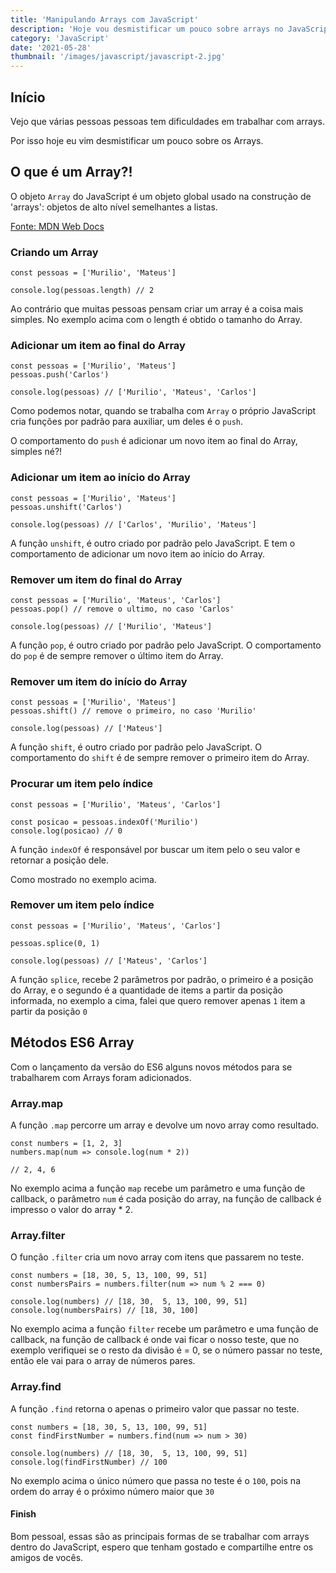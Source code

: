 ```yaml
---
title: 'Manipulando Arrays com JavaScript'
description: 'Hoje vou desmistificar um pouco sobre arrays no JavaScript'
category: 'JavaScript'
date: '2021-05-28'
thumbnail: '/images/javascript/javascript-2.jpg'
---
```


## Início
Vejo que várias pessoas pessoas tem dificuldades em trabalhar com arrays.

Por isso hoje eu vim desmistificar um pouco sobre os Arrays.


## O que é um Array?!
O objeto `Array` do JavaScript é um objeto global usado na construção de 'arrays': objetos de alto nível semelhantes a listas.

[Fonte: MDN Web Docs](https://developer.mozilla.org/pt-BR/docs/Web/JavaScript/Reference/Global_Objects/Array#sum%C3%A1rio)


### Criando um Array

```
const pessoas = ['Murilio', 'Mateus']

console.log(pessoas.length) // 2
```

Ao contrário que muitas pessoas pensam criar um array é a coisa mais simples. No exemplo acima com o length é obtido o tamanho do Array.

### Adicionar um item ao final do Array

```
const pessoas = ['Murilio', 'Mateus']
pessoas.push('Carlos')

console.log(pessoas) // ['Murilio', 'Mateus', 'Carlos']
```

Como podemos notar, quando se trabalha com `Array` o próprio JavaScript cria funções por padrão para auxiliar, um deles é o `push`.

O comportamento do `push` é adicionar um novo item ao final do Array, simples né?!


### Adicionar um item ao início do Array

```
const pessoas = ['Murilio', 'Mateus']
pessoas.unshift('Carlos')

console.log(pessoas) // ['Carlos', 'Murilio', 'Mateus']
```

A função `unshift`, é outro criado por padrão pelo JavaScript. E tem o comportamento de adicionar um novo item ao início do Array.


### Remover um item do final do Array

```
const pessoas = ['Murilio', 'Mateus', 'Carlos']
pessoas.pop() // remove o ultimo, no caso 'Carlos'

console.log(pessoas) // ['Murilio', 'Mateus']
```

A função `pop`, é outro criado por padrão pelo JavaScript. O comportamento do `pop` é de sempre remover o último item do Array.


### Remover um item do início do Array

```
const pessoas = ['Murilio', 'Mateus']
pessoas.shift() // remove o primeiro, no caso 'Murilio'

console.log(pessoas) // ['Mateus']
```

A função `shift`, é outro criado por padrão pelo JavaScript. O comportamento do `shift` é de sempre remover o primeiro item do Array.


### Procurar um item pelo índice

```
const pessoas = ['Murilio', 'Mateus', 'Carlos']

const posicao = pessoas.indexOf('Murilio')
console.log(posicao) // 0
```

A função `indexOf` é responsável por buscar um item pelo o seu valor e retornar a posição dele.

Como mostrado no exemplo acima.


### Remover um item pelo índice

```
const pessoas = ['Murilio', 'Mateus', 'Carlos']

pessoas.splice(0, 1)

console.log(pessoas) // ['Mateus', 'Carlos']
```
A função `splice`, recebe 2 parâmetros por padrão, o primeiro é a posição do Array, e o segundo é a quantidade de items a partir da posição informada, no exemplo a cima, falei que quero remover apenas `1` item a partir da posição `0`


## Métodos ES6 Array
Com o lançamento da versão do ES6 alguns novos métodos para se trabalharem com Arrays foram adicionados.


### Array.map
A função `.map` percorre um array e devolve um novo array como resultado.


```
const numbers = [1, 2, 3]
numbers.map(num => console.log(num * 2))

// 2, 4, 6
```

No exemplo acima a função `map` recebe um parâmetro e uma função de callback, o parâmetro `num` é cada posição do array, na função de callback é impresso o valor do array * 2.


### Array.filter
O função `.filter` cria um novo array com itens que passarem no teste.


```
const numbers = [18, 30, 5, 13, 100, 99, 51]
const numbersPairs = numbers.filter(num => num % 2 === 0)

console.log(numbers) // [18, 30,  5, 13, 100, 99, 51]
console.log(numbersPairs) // [18, 30, 100]
```
No exemplo acima a função `filter` recebe um parâmetro e uma função de callback, na função de callback é onde vai ficar o nosso teste, que no exemplo verifiquei se o resto da divisão é = 0, se o número passar no teste, então ele vai para o array de números pares.


### Array.find
A função `.find` retorna o apenas o primeiro valor que passar no teste.


```
const numbers = [18, 30, 5, 13, 100, 99, 51]
const findFirstNumber = numbers.find(num => num > 30)

console.log(numbers) // [18, 30,  5, 13, 100, 99, 51]
console.log(findFirstNumber) // 100
```
No exemplo acima o único número que passa no teste é o `100`, pois na ordem do array é o próximo número maior que `30`


#### Finish
Bom pessoal, essas são as principais formas de se trabalhar com arrays dentro do JavaScript, espero que tenham gostado e compartilhe entre os amigos de vocês.

